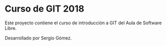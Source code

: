 # Curso de GIT 2018

Este proyecto contiene el curso de introducción a GIT del Aula de Software Libre.

Desarrollado por Sergio Gómez.
